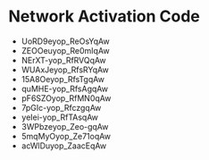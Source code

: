 # Network Activation Code
* UoRD9eyop_ReOsYqAw
* ZEOOeuyop_Re0mIqAw
* NErXT-yop_RfRVQqAw
* WUAxJeyop_RfsRYqAw
* 15A8Oeyop_RfsTgqAw
* quMHE-yop_RfsAgqAw
* pF6SZOyop_RfMN0qAw
* 7pGIc-yop_RfczgqAw
* yeIei-yop_RfTAsqAw
* 3WPbzeyop_Zeo-gqAw
* 5mqMyOyop_Ze71oqAw
* acWlDuyop_ZaacEqAw